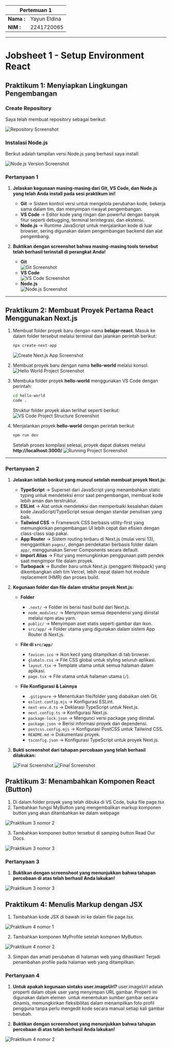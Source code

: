 <table>
    <thead>
        <tr>
            <th style="text-align: center;" colspan="2">Pertemuan 1</th>
        </tr>
    </thead>
    <tbody>
        <tr>
            <td><strong>Nama :</strong></td>
            <td>Yayun Eldina</td>
        </tr>
        <tr>
            <td><strong>NIM :</strong></td>
            <td>2241720065</td>
        </tr>
    </tbody>
</table>

---

# **Jobsheet 1 - Setup Environment React**

## **Praktikum 1: Menyiapkan Lingkungan Pengembangan**

### **Create Repository**
Saya telah membuat repository sebagai berikut:

<img src="img/repositoty.png" alt="Repository Screenshot">

### **Instalasi Node.js**
Berikut adalah tampilan versi Node.js yang berhasil saya install:

<img src="img/version.png" alt="Node.js Version Screenshot">

### **Pertanyaan 1**
1. **Jelaskan kegunaan masing-masing dari Git, VS Code, dan Node.js yang telah Anda install pada sesi praktikum ini!**  
   - **Git** → Sistem kontrol versi untuk mengelola perubahan kode, bekerja sama dalam tim, dan menyimpan riwayat pengembangan.  
   - **VS Code** → Editor kode yang ringan dan powerful dengan banyak fitur seperti debugging, terminal terintegrasi, dan ekstensi.  
   - **Node.js** → Runtime JavaScript untuk menjalankan kode di luar browser, sering digunakan dalam pengembangan backend dan alat pengembang.  

2. **Buktikan dengan screenshot bahwa masing-masing tools tersebut telah berhasil terinstall di perangkat Anda!**  
   - **Git**  
     <img src="img/p.1a.png" alt="Git Screenshot">  
   - **VS Code**  
     <img src="img/p.1b.png" alt="VS Code Screenshot">  
   - **Node.js**  
     <img src="img/p.1c.png" alt="Node.js Screenshot">  

---

## **Praktikum 2: Membuat Proyek Pertama React Menggunakan Next.js**

1. Membuat folder proyek baru dengan nama **belajar-react**. Masuk ke dalam folder tersebut melalui terminal dan jalankan perintah berikut:
   ```sh
   npx create-next-app
   ```
   <img src="img/1.png" alt="Create Next.js App Screenshot">

2. Membuat proyek baru dengan nama **hello-world** melalui konsol.
   <img src="img/2.png" alt="Hello World Project Screenshot">

3. Membuka folder proyek **hello-world** menggunakan VS Code dengan perintah:
   ```sh
   cd hello-world
   code .
   ```
   Struktur folder proyek akan terlihat seperti berikut:
   <img src="img/3.png" alt="VS Code Project Structure Screenshot">

4. Menjalankan proyek **hello-world** dengan perintah berikut:
   ```sh
   npm run dev
   ```
   Setelah proses kompilasi selesai, proyek dapat diakses melalui **http://localhost:3000/**
   <img src="img/4.png" alt="Running Project Screenshot">

---

### **Pertanyaan 2**

1. **Jelaskan istilah berikut yang muncul setelah membuat proyek Next.js:**
   - **TypeScript** → Superset dari JavaScript yang menambahkan static typing untuk mendeteksi error saat pengembangan, membuat kode lebih aman dan terstruktur.
   - **ESLint** → Alat untuk mendeteksi dan memperbaiki kesalahan dalam kode JavaScript/TypeScript sesuai dengan standar penulisan yang baik.
   - **Tailwind CSS** → Framework CSS berbasis utility-first yang memungkinkan pengembangan UI lebih cepat dan efisien dengan class-class siap pakai.
   - **App Router** → Sistem routing terbaru di Next.js (mulai versi 13), menggantikan `pages/`, dengan pendekatan berbasis folder dalam `app/`, menggunakan Server Components secara default.
   - **Import Alias** → Fitur yang memungkinkan penggunaan path pendek saat mengimpor file dalam proyek.
   - **Turbopack** → Bundler baru untuk Next.js (pengganti Webpack) yang dikembangkan oleh tim Vercel, lebih cepat dalam hot module replacement (HMR) dan proses build.

2. **Kegunaan folder dan file dalam struktur proyek Next.js:**
   - **Folder**
     - `.next/` → Folder ini berisi hasil build dari Next.js.
     - `node_modules/` → Menyimpan semua dependensi yang diinstal melalui npm atau yarn.
     - `public/` → Menyimpan aset statis seperti gambar dan ikon.
     - `src/app/` → Folder utama yang digunakan dalam sistem App Router di Next.js.
   
   - **File di `src/app/`**
     - `favicon.ico` → Ikon kecil yang ditampilkan di tab browser.
     - `globals.css` → File CSS global untuk styling seluruh aplikasi.
     - `layout.tsx` → Template utama untuk semua halaman dalam aplikasi.
     - `page.tsx` → File utama untuk halaman utama (`/`).
   
   - **File Konfigurasi & Lainnya**
     - `.gitignore` → Menentukan file/folder yang diabaikan oleh Git.
     - `eslint.config.mjs` → Konfigurasi ESLint.
     - `next-env.d.ts` → Deklarasi TypeScript untuk Next.js.
     - `next.config.ts` → Konfigurasi Next.js.
     - `package-lock.json` → Mengunci versi package yang diinstal.
     - `package.json` → Berisi informasi proyek dan dependensi.
     - `postcss.config.mjs` → Konfigurasi PostCSS untuk Tailwind CSS.
     - `README.md` → Dokumentasi proyek.
     - `tsconfig.json` → Konfigurasi TypeScript untuk proyek Next.js.

3. **Bukti screenshot dari tahapan percobaan yang telah berhasil dilakukan:**

   <img src="img/p.3.png" alt="Final Screenshot">

   <img src="img/p3,.png" alt="Final Screenshot">


## **Praktikum 3: Menambahkan Komponen React (Button)**
1. Di dalam folder proyek yang telah dibuka di VS Code, buka file page.tsx 
2. Tambahkan fungsi MyButton yang mengembalikan markup komponen button yang akan 
ditambahkan ke dalam webpage 

<img src="img/p3.2.png" alt="Praktikum 3 nomor 2">

3. Tambahkan komponen button tersebut di samping button Read Our Docs.  

<img src="img/p3.3.png" alt="Praktikum 3 nomor 3">

### **Pertanyaan 3**

1. **Buktikan dengan screenshoot yang menunjukkan bahwa tahapan percobaan di atas telah berhasil Anda lakukan!**

<img src="img/hasil praktikum 3.png" alt="Praktikum 3 nomor 3">

## **Praktikum 4: Menulis Markup dengan JSX**

1. Tambahkan kode JSX di bawah ini ke dalam file page.tsx.

<img src="img/p4.1.png" alt="Praktikum 4 nomor 1">

2. Tambahkan komponen MyProfile setelah kompnen MyButton.
<img src="img/p4.2.png" alt="Praktikum 4 nomor 2">

3. Simpan dan amati perubahan di halaman web yang dihasilkan! 
Terjadi penambahan profile pada halaman web yang ditampilkan.

### **Pertanyaan 4**

1. **Untuk apakah kegunaan sintaks user.imageUrl?**
user.imageUrl adalah properti dalam objek user yang menyimpan URL gambar. Properti ini digunakan dalam elemen <img> untuk menentukan sumber gambar secara dinamis, memungkinkan fleksibilitas dalam menampilkan foto profil pengguna tanpa perlu mengedit kode secara manual setiap kali gambar berubah.

2. **Buktikan dengan screenshoot yang menunjukkan bahwa tahapan percobaan di atas telah berhasil Anda lakukan!**

<img src="img/hasil praktikum 4.png" alt="Praktikum 4 nomor 2">